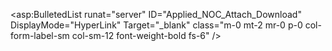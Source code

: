  <asp:BulletedList runat="server" ID="Applied_NOC_Attach_Download" DisplayMode="HyperLink" Target="_blank" class="m-0 mt-2 mr-0 p-0 col-form-label-sm col-sm-12 font-weight-bold fs-6" />
